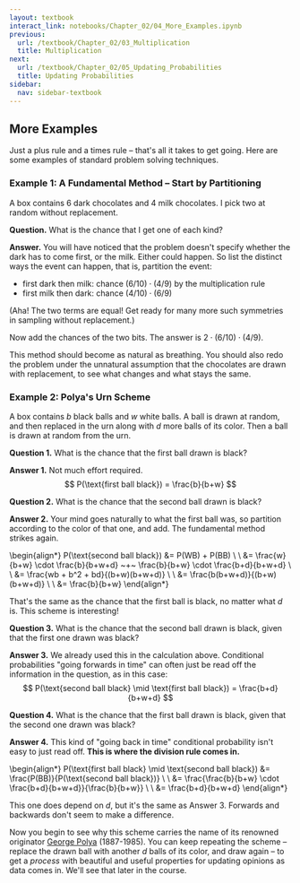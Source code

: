 ```yaml
---
layout: textbook
interact_link: notebooks/Chapter_02/04_More_Examples.ipynb
previous:
  url: /textbook/Chapter_02/03_Multiplication
  title: Multiplication
next:
  url: /textbook/Chapter_02/05_Updating_Probabilities
  title: Updating Probabilities
sidebar:
  nav: sidebar-textbook
---
```


## More Examples ##

Just a plus rule and a times rule – that's all it takes to get going. Here are some examples of standard problem solving techniques.

### Example 1: A Fundamental Method – Start by Partitioning ###
A box contains 6 dark chocolates and 4 milk chocolates. I pick two at random without replacement.

**Question.** What is the chance that I get one of each kind?

**Answer.** You will have noticed that the problem doesn't specify whether the dark has to come first, or the milk. Either could happen. So list the distinct ways the event can happen, that is, partition the event:
- first dark then milk: chance $(6/10)\cdot(4/9)$ by the multiplication rule
- first milk then dark: chance $(4/10)\cdot(6/9)$

(Aha! The two terms are equal! Get ready for many more such symmetries in sampling without replacement.)

Now add the chances of the two bits. The answer is $2\cdot(6/10)\cdot(4/9)$.

This method should become as natural as breathing. You should also redo the problem under the unnatural assumption that the chocolates are drawn with replacement, to see what changes and what stays the same.

### Example 2: Polya's Urn Scheme ###
A box contains $b$ black balls and $w$ white balls. A ball is drawn at random, and then replaced in the urn along with $d$ more balls of its color. Then a ball is drawn at random from the urn.

**Question 1.** What is the chance that the first ball drawn is black?

**Answer 1.** Not much effort required. 
$$
P(\text{first ball black}) = \frac{b}{b+w}
$$

**Question 2.** What is the chance that the second ball drawn is black?

**Answer 2.** Your mind goes naturally to what the first ball was, so partition according to the color of that one, and add. The fundamental method strikes again.

\begin{align*}
P(\text{second ball black}) &= P(WB) + P(BB) \\ \\
&= \frac{w}{b+w} \cdot \frac{b}{b+w+d} ~+~ \frac{b}{b+w} \cdot \frac{b+d}{b+w+d} \\ \\
&= \frac{wb + b^2 + bd}{(b+w)(b+w+d)} \\ \\
&= \frac{b(b+w+d)}{(b+w)(b+w+d)} \\ \\
&= \frac{b}{b+w}
\end{align*}

That's the same as the chance that the first ball is black, no matter what $d$ is. This scheme is interesting!

**Question 3.** What is the chance that the second ball drawn is black, given that the first one drawn was black?

**Answer 3.** We already used this in the calculation above. Conditional probabilities "going forwards in time" can often just be read off the information in the question, as in this case:
$$
P(\text{second ball black} \mid \text{first ball black}) =
\frac{b+d}{b+w+d}
$$

**Question 4.** What is the chance that the first ball drawn is black, given that the second one drawn was black?

**Answer 4.** This kind of "going back in time" conditional probability isn't easy to just read off. **This is where the division rule comes in.**

\begin{align*}
P(\text{first ball black} \mid \text{second ball black}) &=
\frac{P(BB)}{P(\text{second ball black})} \\ \\
&= \frac{\frac{b}{b+w} \cdot \frac{b+d}{b+w+d}}{\frac{b}{b+w}} \\ \\
&= \frac{b+d}{b+w+d}
\end{align*}

This one does depend on $d$, but it's the same as Answer 3. Forwards and backwards don't seem to make a difference. 

Now you begin to see why this scheme carries the name of its renowned originator [George Polya](https://en.wikipedia.org/wiki/George_Pólya) (1887-1985). You can keep repeating the scheme – replace the drawn ball with another $d$ balls of its color, and draw again – to get a *process* with beautiful and useful properties for updating opinions as data comes in. We'll see that later in the course.
